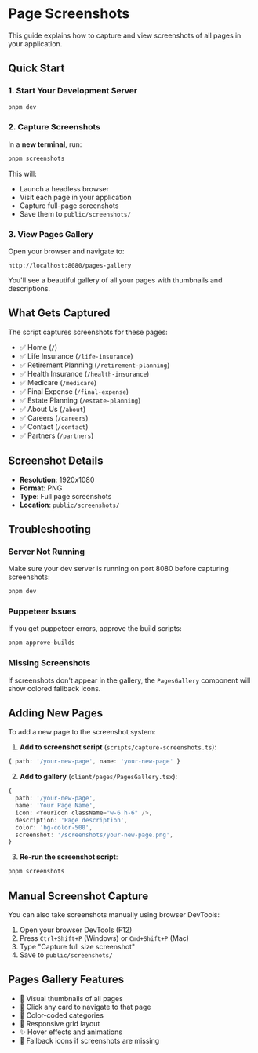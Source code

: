 # Page Screenshots

This guide explains how to capture and view screenshots of all pages in your application.

## Quick Start

### 1. Start Your Development Server
```bash
pnpm dev
```

### 2. Capture Screenshots
In a **new terminal**, run:
```bash
pnpm screenshots
```

This will:
- Launch a headless browser
- Visit each page in your application
- Capture full-page screenshots
- Save them to `public/screenshots/`

### 3. View Pages Gallery
Open your browser and navigate to:
```
http://localhost:8080/pages-gallery
```

You'll see a beautiful gallery of all your pages with thumbnails and descriptions.

## What Gets Captured

The script captures screenshots for these pages:
- ✅ Home (`/`)
- ✅ Life Insurance (`/life-insurance`)
- ✅ Retirement Planning (`/retirement-planning`)
- ✅ Health Insurance (`/health-insurance`)
- ✅ Medicare (`/medicare`)
- ✅ Final Expense (`/final-expense`)
- ✅ Estate Planning (`/estate-planning`)
- ✅ About Us (`/about`)
- ✅ Careers (`/careers`)
- ✅ Contact (`/contact`)
- ✅ Partners (`/partners`)

## Screenshot Details

- **Resolution**: 1920x1080
- **Format**: PNG
- **Type**: Full page screenshots
- **Location**: `public/screenshots/`

## Troubleshooting

### Server Not Running
Make sure your dev server is running on port 8080 before capturing screenshots:
```bash
pnpm dev
```

### Puppeteer Issues
If you get puppeteer errors, approve the build scripts:
```bash
pnpm approve-builds
```

### Missing Screenshots
If screenshots don't appear in the gallery, the `PagesGallery` component will show colored fallback icons.

## Adding New Pages

To add a new page to the screenshot system:

1. **Add to screenshot script** (`scripts/capture-screenshots.ts`):
```typescript
{ path: '/your-new-page', name: 'your-new-page' }
```

2. **Add to gallery** (`client/pages/PagesGallery.tsx`):
```typescript
{
  path: '/your-new-page',
  name: 'Your Page Name',
  icon: <YourIcon className="w-6 h-6" />,
  description: 'Page description',
  color: 'bg-color-500',
  screenshot: '/screenshots/your-new-page.png',
}
```

3. **Re-run the screenshot script**:
```bash
pnpm screenshots
```

## Manual Screenshot Capture

You can also take screenshots manually using browser DevTools:
1. Open your browser DevTools (F12)
2. Press `Ctrl+Shift+P` (Windows) or `Cmd+Shift+P` (Mac)
3. Type "Capture full size screenshot"
4. Save to `public/screenshots/`

## Pages Gallery Features

- 📸 Visual thumbnails of all pages
- 🔗 Click any card to navigate to that page
- 🎨 Color-coded categories
- 📱 Responsive grid layout
- ✨ Hover effects and animations
- 🎯 Fallback icons if screenshots are missing
